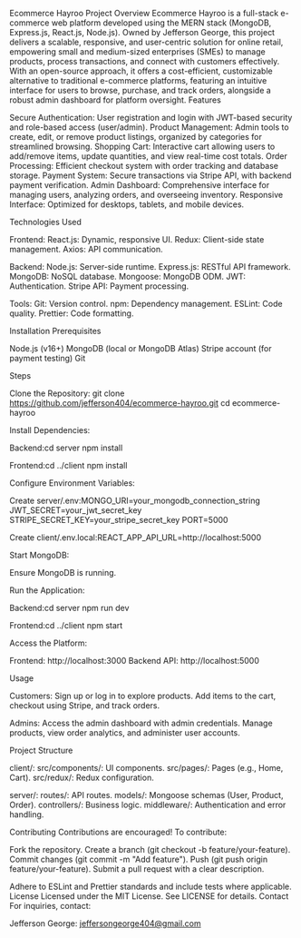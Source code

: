Ecommerce Hayroo
Project Overview
Ecommerce Hayroo is a full-stack e-commerce web platform developed using the MERN stack (MongoDB, Express.js, React.js, Node.js). Owned by Jefferson George, this project delivers a scalable, responsive, and user-centric solution for online retail, empowering small and medium-sized enterprises (SMEs) to manage products, process transactions, and connect with customers effectively. With an open-source approach, it offers a cost-efficient, customizable alternative to traditional e-commerce platforms, featuring an intuitive interface for users to browse, purchase, and track orders, alongside a robust admin dashboard for platform oversight.
Features

Secure Authentication: User registration and login with JWT-based security and role-based access (user/admin).
Product Management: Admin tools to create, edit, or remove product listings, organized by categories for streamlined browsing.
Shopping Cart: Interactive cart allowing users to add/remove items, update quantities, and view real-time cost totals.
Order Processing: Efficient checkout system with order tracking and database storage.
Payment System: Secure transactions via Stripe API, with backend payment verification.
Admin Dashboard: Comprehensive interface for managing users, analyzing orders, and overseeing inventory.
Responsive Interface: Optimized for desktops, tablets, and mobile devices.

Technologies Used

Frontend:
React.js: Dynamic, responsive UI.
Redux: Client-side state management.
Axios: API communication.


Backend:
Node.js: Server-side runtime.
Express.js: RESTful API framework.
MongoDB: NoSQL database.
Mongoose: MongoDB ODM.
JWT: Authentication.
Stripe API: Payment processing.


Tools:
Git: Version control.
npm: Dependency management.
ESLint: Code quality.
Prettier: Code formatting.



Installation
Prerequisites

Node.js (v16+)
MongoDB (local or MongoDB Atlas)
Stripe account (for payment testing)
Git

Steps

Clone the Repository:
git clone https://github.com/jefferson404/ecommerce-hayroo.git
cd ecommerce-hayroo


Install Dependencies:

Backend:cd server
npm install


Frontend:cd ../client
npm install




Configure Environment Variables:

Create server/.env:MONGO_URI=your_mongodb_connection_string
JWT_SECRET=your_jwt_secret_key
STRIPE_SECRET_KEY=your_stripe_secret_key
PORT=5000


Create client/.env.local:REACT_APP_API_URL=http://localhost:5000




Start MongoDB:

Ensure MongoDB is running.


Run the Application:

Backend:cd server
npm run dev


Frontend:cd ../client
npm start




Access the Platform:

Frontend: http://localhost:3000
Backend API: http://localhost:5000



Usage

Customers:
Sign up or log in to explore products.
Add items to the cart, checkout using Stripe, and track orders.


Admins:
Access the admin dashboard with admin credentials.
Manage products, view order analytics, and administer user accounts.



Project Structure

client/:
src/components/: UI components.
src/pages/: Pages (e.g., Home, Cart).
src/redux/: Redux configuration.


server/:
routes/: API routes.
models/: Mongoose schemas (User, Product, Order).
controllers/: Business logic.
middleware/: Authentication and error handling.



Contributing
Contributions are encouraged! To contribute:

Fork the repository.
Create a branch (git checkout -b feature/your-feature).
Commit changes (git commit -m "Add feature").
Push (git push origin feature/your-feature).
Submit a pull request with a clear description.

Adhere to ESLint and Prettier standards and include tests where applicable.
License
Licensed under the MIT License. See LICENSE for details.
Contact
For inquiries, contact:

Jefferson George: jeffersongeorge404@gmail.com


